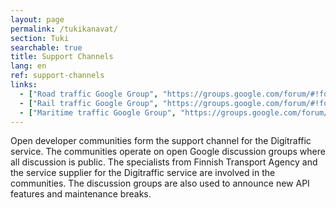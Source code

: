 ```yaml
---
layout: page
permalink: /tukikanavat/
section: Tuki
searchable: true
title: Support Channels
lang: en
ref: support-channels
links:
  - ["Road traffic Google Group", "https://groups.google.com/forum/#!forum/roaddigitrafficfi"]
  - ["Rail traffic Google Group", "https://groups.google.com/forum/#!forum/rata_digitraffic_fi"]
  - ["Maritime traffic Google Group", "https://groups.google.com/forum/#!forum/meridigitrafficfi"]
---
```


Open developer communities form the support channel for the Digitraffic service. The communities operate on open Google discussion groups where all discussion is public. The specialists from Finnish Transport Agency and the service supplier for the Digitraffic service are involved in the communities. The discussion groups are also used to announce new API features and maintenance breaks.
